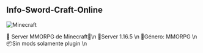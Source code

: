 ## Info-Sword-Craft-Online



![Minecraft](https://user-images.githubusercontent.com/98184310/201780012-c42f3979-958d-4fd9-af90-98ed25adebb0.jpg)


📜 Server MMORPG de Minecraft📜\n
🕌Server 1.16.5 \n
🌱Género: MMORPG \n
📦Sin mods solamente plugin \n
